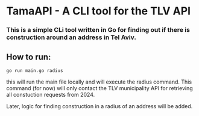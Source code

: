 # TamaAPI - A CLI tool for the TLV API

### This is a simple CLi tool written in Go for finding out if there is construction around an address in Tel Aviv.  
## How to run:
```
go run main.go radius  
```
this will run the main file locally and will execute the radius command. This command (for now) will only contact the TLV municipality API for retrieving all constuction requests from 2024. 

Later, logic for finding construction in a radius of an address will be added. 
